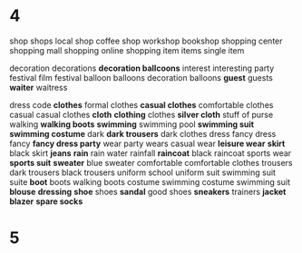 # 4
shop
shops
local shop
coffee shop
workshop
bookshop
shopping center
shopping mall
shopping
online shopping
item
items
single item

decoration
decorations
**decoration ballcoons**
interest
interesting
party
festival
film festival
balloon
balloons
decoration balloons
**guest**
guests
**waiter**
waitress

dress code
**clothes**
formal clothes
**casual clothes**
comfortable clothes
casual
casual clothes
**cloth**
**clothing**
clothes
**silver cloth**
stuff of purse
walking 
**walking boots**
**swimming**
swimming pool
**swimming suit**
**swimming costume**
dark
**dark trousers**
dark clothes
dress
fancy dress
fancy
**fancy dress party**
wear
party wears
casual wear
**leisure wear**
**skirt**
black skirt
**jeans**
**rain**
rain water
rainfall
**raincoat**
black raincoat
sports wear
**sports suit**
**sweater**
blue sweater
comfortable
comfortable clothes
trousers
dark trousers
black trousers
uniform
school uniform
suit
swimming suit
suite
**boot**
boots
walking boots
costume
swimming costume
swimming suit
**blouse**
**dressing**
**shoe**
shoes
**sandal**
good shoes
**sneakers**
trainers
**jacket**
**blazer**
**spare socks**


# 5




